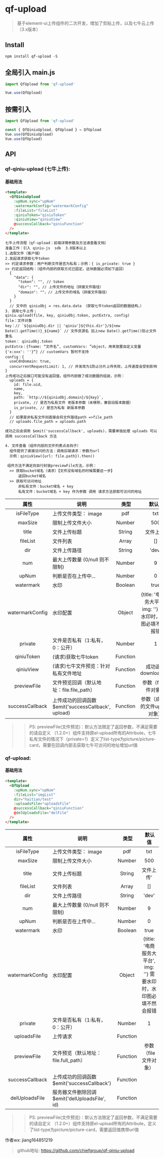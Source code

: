 # qf-upload

> 基于element-ui上传组件的二次开发，增加了剪贴上传，以及七牛云上传（3.x版本）

## Install
```shell
npm install qf-upload -S
```

## 全局引入 main.js
``` javascript
import QfUpload from 'qf-upload'

Vue.use(QfUpload)
```

## 按需引入
``` javascript
import QfUpload from 'qf-upload'

const { QfQiniuUpload, QfUpload } = QfUpload
Vue.use(QfQiniuUpload)
Vue.use(QfUpload)
```

## API

### qf-qiniu-upload (七牛上传):

#### 基础用法
```html
<template>
  <QfQiniuUpload
    :upNum.sync="upNum"
    :watermarkConfig="watermarkConfig"
    :fileList="fileList"
    :qiniuToken="qiniuToken"
    :qiniuView="qiniuView"
    @successCallback="qiniuFunction"
  />
</template>
```

```
七牛上传流程（qf-upload：前端详情参数及方法请查看文档）
准备工作：引入 qiniu-js  sdk  3.0版本以上
1.选取文件（客户端）
2.发起请求获取七牛token 
>> 约定请求参数：用户判断文件是否为私有；示例：{ is_private: true }
>> 约定返回结构：（组件内部的获取方式已固定，这块数据必须如下返回）
  {
    "data": {
      "token": "", // token
      "dir": "", // 上传文件的地址（拼接文件路径）
      "domain": ""，// 上传文件的域名（拼接文件路径）
    }
  }
  // 文中的 qiniuObj = res.data.data （获取七牛token返回的数据结构，）
3. 调用七牛上传；
qiniu.upload(file, key, qiniuObj.token, putExtra, config)
file：文件对象
key：// `${qiniuObj.dir || 'qiniu'}${this.dir'}/${new Date().getTime()}_${name}` // 文件资源名 加上new Date().getTime()防止文件重名
token： qiniuObj.token
putExtra：{fname: “文件名”, customVars: ”object，用来放置自定义变量 {'x:xxx': ''}“} // customVars 暂时不支持
config：{
  useCdnDomain: true, 
  concurrentRequestLimit: 1, // 并发改为1防止分片上传失败，上传速度会受到影响
}
上传成功之后接口可能没有返回值，组件内部做了成功数据的组装，示例：
  uploads = {
    id: file.uid,
    name,
    key, 
    path: `http://${qiniuObj.domain}/${key}`,
    private, // 是否为私有文件 老版本参数（未移除，兼容旧版本数据）
    is_private, // 是否为私有 新版本参数
  }
  // 如果是非私有文件则直接会将文件路径path =>file_path
  // uploads.file_path = uploads.path

成功之后会调用 $emit('successCallback', uploads)，需要单独处理 uploads 可以调用 successCallback 方法

4. 文件查看（组件内部的文件列表点击钩子）
  组件提供了直接访问的方法：调用后端请求：参数为url
  示例：qiniuView({url: file.path}).then()

 组件方法不满足则自行封装previewFile方法，示例：
  >> 获取bucket域名（请求）【文件没有域名的时候需要这一步】
      返回bucket域名
  >> 获取可访问地址
      非私有文件：bucket域名 + key
      私有文件：bucket域名 + key 作为参数 调用 请求方法获取可访问的地址
```

属性  |  说明  |  类型  |  默认值
:-------: | -------  |  :-------:  |  :-------:
isFileType  |  上传文件类型： image|pdf|txt|video|audio|xls|xlsx|zip|rar|ppt  |  String  |  ''
maxSize  |  限制上传文件大小  |  Number  |  500
title  |  文件上传标题  |  String  |  文件上传'
fileList  |  文件列表  |  Array  |  []
dir  |  文件上传路径  |  String  |  'dev'
num  |  最大上传数量 (0/null 则不限制)  |  Number  |  9
upNum  |  判断是否在上传中...  |  Number  |  0
watermark  |  水印  |  Boolean  |  true
watermarkConfig  |  水印配置  |  Object  |  {title: '电商服务大平台', img: ''} 需要水印时，水印图必填不然会报错
private  |  文件是否私有（1:私有，0：公开）  |  Number  |  1
qiniuToken  |  (请求)获取七牛token  |  Function  |  
qiniuView  |  (请求)七牛文件预览：针对私有文件地址  |  Function  |  成功返回download_url
previewFile  |  文件预览回调（默认地址：file.file_path） |  Function  |  参数（file文件对象）
successCallback  |  上传成功的回调函数 $emit('successCallback', upload)  |  Function  |  参数（成功后的文件upload对象）

>> PS: previewFile(文件预览)：默认方法限定了返回参数，不满足需要的请自定义
>> （1.2.0+）组件支持原el-upload所有的Attribute，七牛私有文件的情况下（private=1）定义了list-type为picture/picture-card，需要在回调内部去获取七牛可访问的地址增加url值

### qf-upload:

#### 基础用法
```html
<template>
  <QfUpload
    :upNum.sync="upNum"
    :fileList="imgList"
    dir="haitian/test"
    :uploadsFile="uploadsFile"
    @successCallback="qiniuFunction"
    @delUploadsFile="delFile"
  />
</template>
```

属性  |  说明  |  类型  |  默认值
:-------: | -------  |  :-------:  |  :-------:
isFileType  |  上传文件类型： image|pdf|txt|video|audio|xls|xlsx|zip|rar|ppt  |  String  |  ''
maxSize  |  限制上传文件大小  |  Number  |  500
title  |  文件上传标题  |  String  |  文件上传'
fileList  |  文件列表  |  Array  |  []
dir  |  文件上传路径  |  String  |  'dev'
num  |  最大上传数量 (0/null 则不限制)  |  Number  |  9
upNum  |  判断是否在上传中...  |  Number  |  0
watermark  |  水印  |  Boolean  |  true
watermarkConfig  |  水印配置  |  Object  |  {title: '电商服务大平台', img: ''} 需要水印时，水印图必填不然会报错
private  |  文件是否私有（1:私有，0：公开）  |  Number  |  1 
uploadsFile  |  上传请求  |  Function  |  
previewFile  |  文件预览（默认地址：file.full_path） |  Function  |  参数（file文件对象）
successCallback  |  上传成功的回调函数 $emit('successCallback')  |  Function  | 
delUploadsFile  |  服务器文件删除回调 $emit('delUploadsFile', id)  |  Function  | 

>> PS: previewFile(文件预览)：默认方法限定了返回参数，不满足需要的请自定义
>> （1.2.0+）组件支持原el-upload所有的Attribute，定义了list-type为picture/picture-card，需要返回值携带url值

作者wx: jiang164851219

> github地址: https://github.com/chiefgroup/qf-qiniu-upload